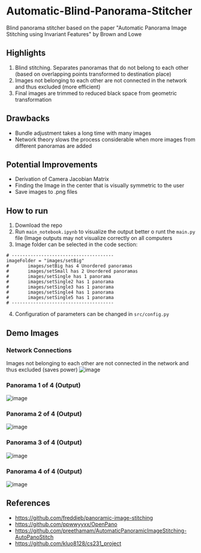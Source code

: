 # Automatic-Blind-Panorama-Stitcher
Blind panorama stitcher based on the paper "Automatic Panorama Image Stitching using Invariant Features" by Brown and Lowe

## Highlights
1. Blind stitching. Separates panoramas that do not belong to each other (based on overlapping points transformed to destination place)
2. Images not belonging to each other are not connected in the network and thus excluded (more efficient)
3. Final images are trimmed to reduced black space from geometric transformation

## Drawbacks
- Bundle adjustment takes a long time with many images
- Network theory slows the process considerable when more images from different panoramas are added

## Potential Improvements
- Derivation of Camera Jacobian Matrix 
- Finding the Image in the center that is visually symmetric to the user
- Save images to .png files

## How to run
1. Download the repo
2. Run `main_notebook.ipynb` to visualize the output better o runt the `main.py` file (Image outputs may not visualize correctly on all computers
3. Image folder can be selected in the code section:
```
# --------------------------------------
imageFolder = "images/setBig"
#       images/setBig has 4 Unordered panoramas
#       images/setSmall has 2 Unordered panoramas
#       images/setSingle has 1 panorama
#       images/setSingle2 has 1 panorama
#       images/setSingle3 has 1 panorama
#       images/setSingle4 has 1 panorama
#       images/setSingle5 has 1 panorama
# --------------------------------------
```
4. Configuration of parameters can be changed in `src/config.py`

## Demo Images

### Network Connections
Images not belonging to each other are not connected in the network and thus excluded (saves power)
![image](https://user-images.githubusercontent.com/87340855/218828998-e9516e9a-2eb9-4799-8883-8de8b3e36e01.png)

### Panorama 1 of 4 (Output)
![image](https://user-images.githubusercontent.com/87340855/218829478-a36953d1-d750-4984-87b1-2feb002f7b6f.png)

### Panorama 2 of 4 (Output)
![image](https://user-images.githubusercontent.com/87340855/218829634-01ae91e2-8357-46df-9866-23075e65ad29.png)

### Panorama 3 of 4 (Output)
![image](https://user-images.githubusercontent.com/87340855/218829781-a77d446a-20da-4b66-aec4-d4e9c93a0931.png)

### Panorama 4 of 4 (Output)
![image](https://user-images.githubusercontent.com/87340855/218829891-26f6b3f3-1c0e-43b2-aa8c-33263a16ff72.png)

## References
- https://github.com/freddieb/panoramic-image-stitching
- https://github.com/ppwwyyxx/OpenPano
- https://github.com/preethamam/AutomaticPanoramicImageStitching-AutoPanoStitch
- https://github.com/kluo8128/cs231_project
